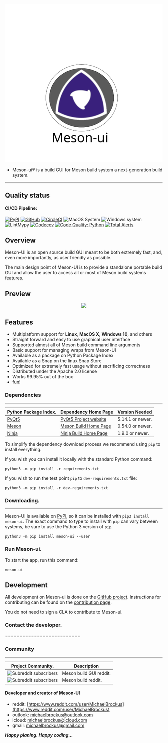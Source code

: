 <p align="center">
<img src="graphics/meson-ui.svg">
</p>

* Meson-ui® is a build GUI for Meson build system a next-generation build system.
----------------------------------------

## Quality status
#### CI/CD Pipeline:

[![PyPI](https://img.shields.io/pypi/v/meson-ui.svg)](https://pypi.python.org/pypi/meson-ui)
[![GitHub](https://img.shields.io/github/license/michaelbadcrumble/meson-ui.svg?color=blue)](https://github.com/michaelbadcrumble/meson-ui)
[![CircleCI](https://circleci.com/gh/michaelbadcrumble/meson-ui.svg?style=shield)](https://circleci.com/gh/michaelbadcrumble/meson-ui)
![MacOS System](https://github.com/michaelbadcrumble/meson-ui/workflows/MacOS%20System/badge.svg?branch=master)
![Windows system](https://github.com/michaelbadcrumble/meson-ui/workflows/Windows%20system/badge.svg?branch=master)
![LintMypy](https://github.com/michaelbadcrumble/meson-ui/workflows/LintMypy/badge.svg?branch=master)
[![Codecov](https://codecov.io/gh/michaelbadcrumble/meson-ui/coverage.svg?branch=master)](https://codecov.io/gh/michaelbadcrumble/meson-ui/branch/master)
[![Code Quality: Python](https://img.shields.io/lgtm/grade/python/g/michaelbadcrumble/meson-ui.svg?logo=lgtm&logoWidth=18)](https://lgtm.com/projects/g/michaelbadcrumble/meson-ui/context:python)
[![Total Alerts](https://img.shields.io/lgtm/alerts/g/michaelbadcrumble/meson-ui.svg?logo=lgtm&logoWidth=18)](https://lgtm.com/projects/g/michaelbadcrumble/meson-ui/alerts)

## Overview

Meson-UI is an open source build GUI meant to be both extremely fast,
and, even more importantly, as user friendly as possible.

The main design point of Meson-UI is to provide a standalone portable
build GUI and allow the user to access all or most of Meson build
systems features.


## Preview

<p align="center">
<img src="docs/markdown/images/preview.png">
</p>


## Features

*   Multiplatform support for **Linux**, **MacOS X**, **Windows 10**, and others
*   Straight forward and easy to use graphical user interface
*   Supported almost all of Meson build command line arguments
*   Basic support for managing wraps from Meson-UI
*   Available as a package on Python Package Index
*   Available as a Snap on the linux Snap Store
*   Optimized for extremely fast usage without sacrificing correctness
*   Distributed under the Apache 2.0 license
*   Works 99.95% out of the box
*   fun!

### Dependencies

-----------------------------------------------------------------------------------------------------------------
| Python Package Index.                   | Dependency Home Page                              |  Version Needed  |
|-----------------------------------------|---------------------------------------------------|------------------|
| [PyQt5](https://pypi.org/project/PyQt5) | [PyQt5 Project website](https://doc.qt.io/qtforpython/) | 5.14.1 or newer. |
| [Meson](https://pypi.org/project/meson) | [Meson Build Home Page](https://mesonbuild.com/)  | 0.54.0 or newer. |
| [Ninja](https://pypi.org/project/ninja) | [Ninja Build Home Page](https://ninja-build.org/) | 1.9.0 or newer.  |

To simplify the dependency download process we recommend using `pip` to install everything.

If you wish you can install it locally with the standard Python command:

```console
python3 -m pip install -r requirements.txt
```

If you wish to run the test point `pip` to `dev-requirements.txt` file:

```console
python3 -m pip install -r dev-requirements.txt
```

### Downloading.
--------

Meson-UI is available on [PyPi](https://pypi.org/project/meson-ui), so it can be
installed with `pip3 install meson-ui`. The exact command to type to install with
`pip` can vary between systems, be sure to use the Python 3 version of `pip`.

```console
python3 -m pip install meson-ui --user
```


### Run Meson-ui.

To start the app, run this command:

```console
meson-ui
```

## Development

All development on Meson-ui is done on the [GitHub project](https://github.com/michaelbadcrumble/meson-ui). 
Instructions for contributing can be found on the [contribution page](contributing.md).

You do not need to sign a CLA to contribute to Meson-ui.

### Contact the developer.
==========================

### Community
--------------------------------------------------------------------------
| Project Community. | Description                                       |
|--------------------|---------------------------------------------------|
| ![Subreddit subscribers](https://img.shields.io/reddit/subreddit-subscribers/meson_UI?color=green&label=Meson-UI%20Reddit&logo=Meson-UI&logoColor=darkgreen) | Meson build GUI reddit. |
| ![Subreddit subscribers](https://img.shields.io/reddit/subreddit-subscribers/meson?color=green&label=meson%20Reddit&logo=meson&logoColor=darkgreen) | Meson build reddit.  |


#### Developer and creator of Meson-UI

* reddit: [https://www.reddit.com/user/MichaelBrockus](https://www.reddit.com/user/MichaelBrockus)
* outlook: [michaelbrockus@outlook.com](mailto:michaelbrockus@outlook.com)
* icloud: [michaelbrockus@icloud.com](mailto:michaelbrockus@icloud.com)
* gmail: [michaelbrockus@gmail.com](mailto:michaelbrockus@gmail.com)

***Happy planing. Happy coding...***
